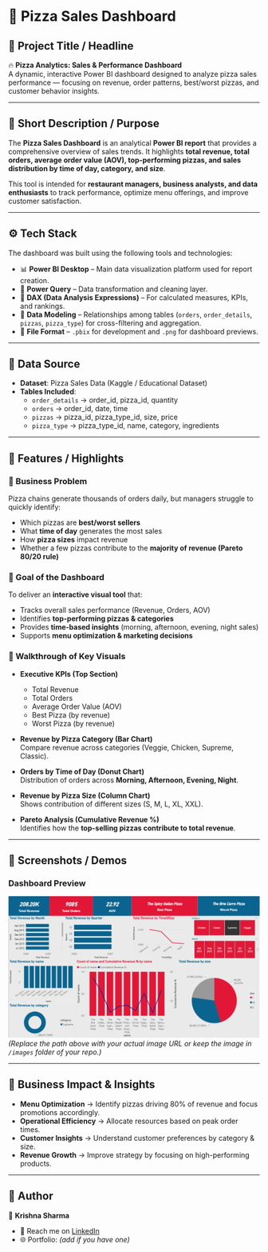 # 🍕 Pizza Sales Dashboard  

## 📌 Project Title / Headline  
🔥 **Pizza Analytics: Sales & Performance Dashboard**  
A dynamic, interactive Power BI dashboard designed to analyze pizza sales performance — focusing on revenue, order patterns, best/worst pizzas, and customer behavior insights.  

---

## 📝 Short Description / Purpose  
The **Pizza Sales Dashboard** is an analytical **Power BI report** that provides a comprehensive overview of sales trends. It highlights **total revenue, total orders, average order value (AOV), top-performing pizzas, and sales distribution by time of day, category, and size**.  

This tool is intended for **restaurant managers, business analysts, and data enthusiasts** to track performance, optimize menu offerings, and improve customer satisfaction.  

---

## ⚙️ Tech Stack  
The dashboard was built using the following tools and technologies:  

- 📊 **Power BI Desktop** – Main data visualization platform used for report creation.  
- 📂 **Power Query** – Data transformation and cleaning layer.  
- 🧠 **DAX (Data Analysis Expressions)** – For calculated measures, KPIs, and rankings.  
- 📝 **Data Modeling** – Relationships among tables (`orders`, `order_details`, `pizzas`, `pizza_type`) for cross-filtering and aggregation.  
- 📁 **File Format** – `.pbix` for development and `.png` for dashboard previews.  

---

## 📂 Data Source  
- **Dataset**: Pizza Sales Data (Kaggle / Educational Dataset)  
- **Tables Included**:  
  - `order_details` → order_id, pizza_id, quantity  
  - `orders` → order_id, date, time  
  - `pizzas` → pizza_id, pizza_type_id, size, price  
  - `pizza_type` → pizza_type_id, name, category, ingredients  

---

## 🌟 Features / Highlights  

### 🔹 Business Problem  
Pizza chains generate thousands of orders daily, but managers struggle to quickly identify:  
- Which pizzas are **best/worst sellers**  
- What **time of day** generates the most sales  
- How **pizza sizes** impact revenue  
- Whether a few pizzas contribute to the **majority of revenue (Pareto 80/20 rule)**  

### 🔹 Goal of the Dashboard  
To deliver an **interactive visual tool** that:  
- Tracks overall sales performance (Revenue, Orders, AOV)  
- Identifies **top-performing pizzas & categories**  
- Provides **time-based insights** (morning, afternoon, evening, night sales)  
- Supports **menu optimization & marketing decisions**  

### 🔹 Walkthrough of Key Visuals  
- **Executive KPIs (Top Section)**  
  - Total Revenue  
  - Total Orders  
  - Average Order Value (AOV)  
  - Best Pizza (by revenue)  
  - Worst Pizza (by revenue)  

- **Revenue by Pizza Category (Bar Chart)**  
  Compare revenue across categories (Veggie, Chicken, Supreme, Classic).  

- **Orders by Time of Day (Donut Chart)**  
  Distribution of orders across **Morning, Afternoon, Evening, Night**.  

- **Revenue by Pizza Size (Column Chart)**  
  Shows contribution of different sizes (S, M, L, XL, XXL).  

- **Pareto Analysis (Cumulative Revenue %)**  
  Identifies how the **top-selling pizzas contribute to total revenue**.  

---

## 📸 Screenshots / Demos  

### Dashboard Preview  
![Pizza Sales Dashboard](https://github.com/krishnakumbhaj/Pizza_Sales_Dashboard/blob/main/Pizza_Sales_Dashboard.png)
*(Replace the path above with your actual image URL or keep the image in `/images` folder of your repo.)*  

---

## 🚀 Business Impact & Insights  
- **Menu Optimization** → Identify pizzas driving 80% of revenue and focus promotions accordingly.  
- **Operational Efficiency** → Allocate resources based on peak order times.  
- **Customer Insights** → Understand customer preferences by category & size.  
- **Revenue Growth** → Improve strategy by focusing on high-performing products.  

---

## 🙌 Author  
👤 **Krishna Sharma**  
- 📧 Reach me on [LinkedIn](https://www.linkedin.com/in/krishna-sharma-92a441279/)
- 🌐 Portfolio: *(add if you have one)*  
